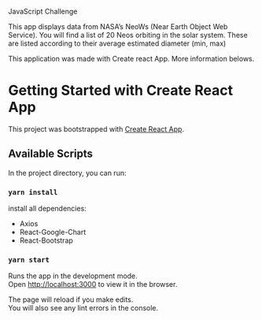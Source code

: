JavaScript Challenge

This app displays data from NASA’s NeoWs (Near Earth Object Web Service).
You will find a list of 20 Neos orbiting in the solar system. These are listed according to their average estimated diameter (min, max)

This application was made with Create react App. More information belows.

# Getting Started with Create React App

This project was bootstrapped with [Create React App](https://github.com/facebook/create-react-app).

## Available Scripts

In the project directory, you can run:

### `yarn install`

install all dependencies:

- Axios
- React-Google-Chart
- React-Bootstrap

### `yarn start`

Runs the app in the development mode.\
Open [http://localhost:3000](http://localhost:3000) to view it in the browser.

The page will reload if you make edits.\
You will also see any lint errors in the console.
